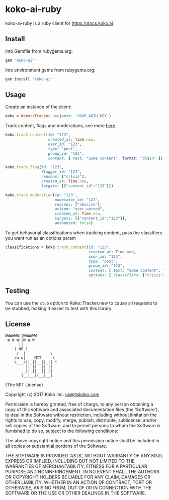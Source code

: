 koko-ai-ruby
==============

koko-ai-ruby is a ruby client for https://docs.koko.ai

## Install

Into Gemfile from rubygems.org:
```ruby
gem 'koko-ai'
```

Into environment gems from rubygems.org:
```ruby
gem install 'koko-ai'
```

## Usage

Create an instance of the client:
```ruby
koko = Koko::Tracker.new(auth: 'YOUR_AUTH_KEY')
```

Track content, flags and moderations, see more [here](https://docs.koko.ai/#track-endpoints).
```ruby
koko.track_content(id: "123",
                   created_at: Time.now,
                   user_id: "123",
                   type: "post",
                   group_id: "123",
                   content: { text: "Some content", format: "plain" })

koko.track_flag(id: "123",
                flagger_id: "123",
                reasons: ["crisis"],
                created_at: Time.now,
                targets: [{"content_id":"123"}])

koko.track_moderation(id: "123",
                      moderator_id: "123",
                      reasons: ["abusive"],
                      action: "user_warned",
                      created_at: Time.now,
                      targets: [{"content_id":"123"}],
                      automated: false)
```

To get behavorial classifications when tracking content, pass the classifiers
you want run as an options param
```ruby
classifications = koko.track_content(id: "123",
                                     created_at: Time.now,
                                     user_id: "123",
                                     type: "post",
                                     group_id: "123",
                                     content: { text: "Some content", format: "plain" },
                                     options: { classifiers: ["crisis"] })
```

## Testing

You can use the `stub` option to Koko::Tracker.new to cause all requests to be stubbed, making it easier to test with this library.

## License

```
WWWWWW||WWWWWW
 W W W||W W W
      ||
    ( OO )__________
     /  |           \
    /o o|    MIT     \
    \___/||_||__||_|| *
         || ||  || ||
        _||_|| _||_||
       (__|__|(__|__|
```

(The MIT License)

Copyright (c) 2017 Koko Inc. <us@itskoko.com>

Permission is hereby granted, free of charge, to any person obtaining a copy of this software and associated documentation files (the 'Software'), to deal in the Software without restriction, including without limitation the rights to use, copy, modify, merge, publish, distribute, sublicense, and/or sell copies of the Software, and to permit persons to whom the Software is furnished to do so, subject to the following conditions:

The above copyright notice and this permission notice shall be included in all copies or substantial portions of the Software.

THE SOFTWARE IS PROVIDED 'AS IS', WITHOUT WARRANTY OF ANY KIND, EXPRESS OR IMPLIED, INCLUDING BUT NOT LIMITED TO THE WARRANTIES OF MERCHANTABILITY, FITNESS FOR A PARTICULAR PURPOSE AND NONINFRINGEMENT. IN NO EVENT SHALL THE AUTHORS OR COPYRIGHT HOLDERS BE LIABLE FOR ANY CLAIM, DAMAGES OR OTHER LIABILITY, WHETHER IN AN ACTION OF CONTRACT, TORT OR OTHERWISE, ARISING FROM, OUT OF OR IN CONNECTION WITH THE SOFTWARE OR THE USE OR OTHER DEALINGS IN THE SOFTWARE.
